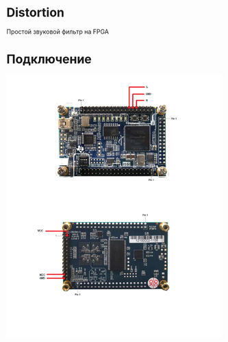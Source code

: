 ﻿# Distortion

Простой звуковой фильтр на FPGA

# Подключение

![connection](https://github.com/synthetic65535/DE0Nano/blob/master/Distortion/connection.png?raw=true)
